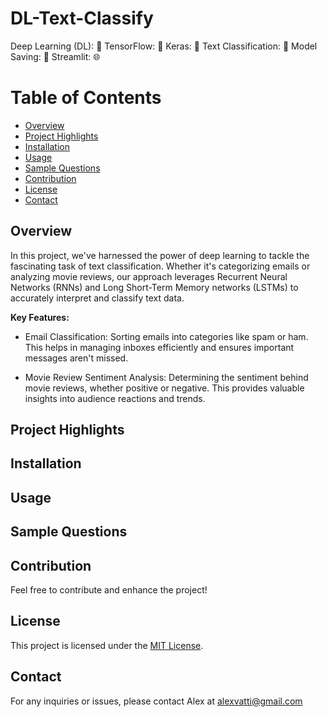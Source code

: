 # DL-Text-Classify

Deep Learning (DL): 🤖
TensorFlow: 🔧
Keras: 🧩
Text Classification: 📝
Model Saving: 💾
Streamlit: 🌐

# Table of Contents

- [Overview](#overview)
- [Project Highlights](#Project-Highlights)
- [Installation](#Installation)
- [Usage](#Usage)
- [Sample Questions](#Sample-Questions)
- [Contribution](#contribution)
- [License](#license)
- [Contact](#contact)
## Overview 
In this project, we've harnessed the power of deep learning to tackle the fascinating task of text classification. 
Whether it's categorizing emails or analyzing movie reviews, our approach leverages Recurrent Neural Networks (RNNs) and Long Short-Term Memory networks (LSTMs) 
to accurately interpret and classify text data.

**Key Features:**

- Email Classification:
   Sorting emails into categories like spam or ham. This helps in managing inboxes efficiently and ensures important messages aren't missed.

- Movie Review Sentiment Analysis:
   Determining the sentiment behind movie reviews, whether positive or negative. This provides valuable insights into audience reactions and trends.
  
## Project Highlights

## Installation

## Usage

## Sample Questions

## Contribution

Feel free to contribute and enhance the project!

## License
This project is licensed under the [MIT License](LICENSE).

## Contact
For any inquiries or issues, please contact Alex at alexvatti@gmail.com
